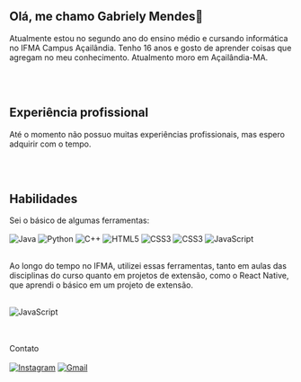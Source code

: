 ## Olá, me chamo Gabriely Mendes👋

Atualmente estou no segundo ano do ensino médio e cursando informática no IFMA Campus Açailândia. Tenho 16 anos e gosto de aprender coisas que agregam no meu conhecimento. Atualmento moro em Açailândia-MA.

<br><br/>
 ## Experiência profissional
 Até o momento não possuo muitas experiências profissionais, mas espero adquirir com o tempo. 

<br><br>

## Habilidades
Sei o básico de algumas ferramentas:
<div style="display: inline_block">
  <img align="center" alt="Java" src="https://img.shields.io/badge/Java-ED8B00?style=for-the-badge&logo=openjdk&logoColor=white" />
  <img align="center" alt="Python" src="https://img.shields.io/badge/Python-3776AB?style=for-the-badge&logo=python&logoColor=white" />
  <img align="center" alt="C++" src="https://img.shields.io/badge/C%2B%2B-00599C?style=for-the-badge&logo=c%2B%2B&logoColor=white" />
  <img align="center" alt="HTML5" src="https://img.shields.io/badge/html5-%23E34F26.svg?style=for-the-badge&logo=html5&logoColor=white"/>
  <img align="center" alt="CSS3" src="https://img.shields.io/badge/css3-%231572B6.svg?style=for-the-badge&logo=css3&logoColor=white"/>
  <img align="center" alt="CSS3" src="https://img.shields.io/badge/React_Native-20232A?style=for-the-badge&logo=react&logoColor=61DAFB"/>
  <img align="center" alt="JavaScript" src="https://img.shields.io/badge/JavaScript-F7DF1E?style=for-the-badge&logo=javascript&logoColor=black"/>
</div><br/>

Ao longo do tempo no IFMA, utilizei essas ferramentas, tanto em aulas das disciplinas do curso quanto em projetos de extensão, como o React Native, que aprendi o básico em um projeto de extensão.

</div><br/>
<img align="center" alt="JavaScript" src="https://github-readme-stats-git-masterrstaa-rickstaa.vercel.app/api/top-langs/?username=gabsmds&layout=compact&bg_color=000&border_color=30A3DC&title_color=E94D5F&text_color=FFF"/>

<br><br/>
Contato
<br><br/>
[![Instagram](https://img.shields.io/badge/Instagram-%23E4405F.svg?logo=Instagram&logoColor=white)](https://www.instagram.com/gabriiely.m/profilecard/?igsh=Nm05NzcyM3doZTd0)
[![Gmail](https://img.shields.io/badge/Gmail-333333?style=for-the-badge&logo=gmail&logoColor=red)](mailto:gabrielym@acad.ifma.edu.br)
